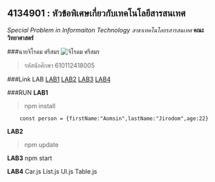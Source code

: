 ## 4134901 : หัวข้อพิเศษเกี่ยวกับเทคโนโลยีสารสนเทศ ##
*Special Problem in Informaiton Technology*
_สาขาเทคโนโลยรสารสนเทศ_
**คณะวิทยาศาสตร์**

###นายจิโรดม  ศรีสมร
![จิโรดม  ศรีสมร](https://scontent.fnak3-1.fna.fbcdn.net/v/t39.30808-6/269895861_3127586484229473_6736113447842756733_n.jpg?_nc_cat=110&ccb=1-5&_nc_sid=09cbfe&_nc_ohc=ElXxmiVlZYAAX_az5NL&_nc_ht=scontent.fnak3-1.fna&oh=00_AT9Sepb7RjT_sEP8LjuOGPwuOA-s9QmrhanapwZxu22esQ&oe=61E38EAD)

>รหัสนักศึกษา 610112418005

###Link LAB
[LAB1](https://github.com/Jirodomm/4134901-2-64/tree/main/610112418005/LAB1)
[LAB2](https://github.com/Jirodomm/4134901-2-64/tree/main/610112418005/LAB2)
[LAB3](https://github.com/Jirodomm/4134901-2-64/tree/main/610112418005/LAB3)
[LAB4](https://github.com/Jirodomm/4134901-2-64/tree/main/610112418005/LAB3/hello-react/src/components)

###RUN
**LAB1**
>npm install
```
    const person = {firstName:"Aomsin",lastName:"Jirodom",age:22}
```
**LAB2**
>npm update

**LAB3**
npm start

**LAB4**
Car.js List.js Ul.js Table.js
